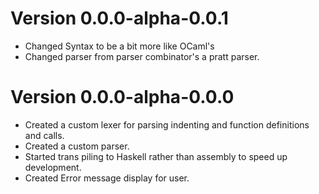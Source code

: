 # Version 0.0.0-alpha-0.0.1

- Changed Syntax to be a bit more like OCaml's
- Changed parser from parser combinator's a pratt parser.

# Version 0.0.0-alpha-0.0.0

- Created a custom lexer for parsing indenting and function definitions and calls.
- Created a custom parser.
- Started trans piling to Haskell rather than assembly to speed up development.
- Created Error message display for user.
